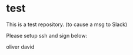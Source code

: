 # test

This is a test repository.
(to cause a msg to Slack)

Please setup ssh and sign below:

oliver
david
